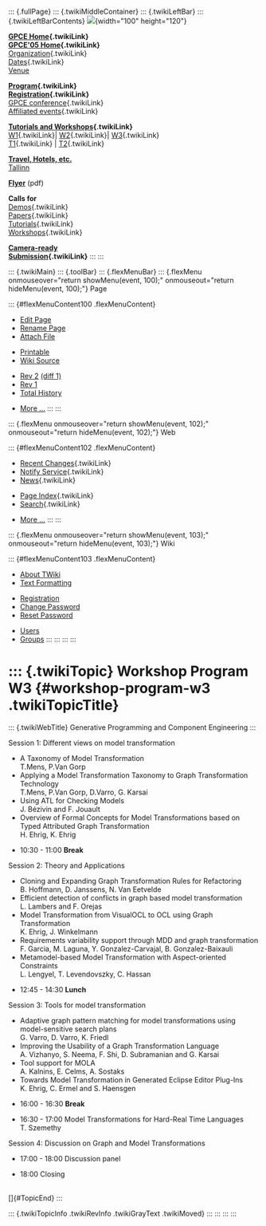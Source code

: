 ::: {.fullPage}
::: {.twikiMiddleContainer}
::: {.twikiLeftBar}
::: {.twikiLeftBarContents}
![](../pub/Gpce05/WebLeftBar/gpce-logo.jpg){width="100" height="120"}

**[GPCE Home](../Gpce/WebHome){.twikiLink}**\
**[GPCE\'05 Home](WebHome){.twikiLink}**\
[Organization](ConferenceOrganization){.twikiLink}\
[Dates](ImportantDates){.twikiLink}\
[Venue](http://www.cs.ioc.ee/tfp-icfp-gpce05/venue.html)

**[Program](ConferenceProgram){.twikiLink}**\
**[Registration](ConferenceRegistration){.twikiLink}**\
[GPCE conference](ProgramMainEvent){.twikiLink}\
[Affiliated events](ProgramsAffiliatedEvents){.twikiLink}

**[Tutorials and Workshops](GpceTutorialsAndWorkshops){.twikiLink}**\
[W1](YoungResearchers){.twikiLink}\| [W2](MetaOCaml){.twikiLink}\|
[W3](GraphModelTransformations){.twikiLink}\
[T1](TutorialT1){.twikiLink} \| [T2](TutorialT2){.twikiLink}

**[Travel, Hotels, etc.](http://www.cs.ioc.ee/tfp-icfp-gpce05/)**\
[Tallinn](http://www.brics.dk/~danvy/icfp05/Tallinn/)

**[Flyer](http://www.disi.unige.it/person/MoggiE/GPCE05.pdf)** (pdf)

**Calls for**\
[Demos](CallForDemonstrations){.twikiLink}\
[Papers](CallForPapers){.twikiLink}\
[Tutorials](CallForTutorials){.twikiLink}\
[Workshops](CallForWorkshops){.twikiLink}

**[Camera-ready\
Submission](AuthorInstructions){.twikiLink}**
:::
:::

::: {.twikiMain}
::: {.toolBar}
::: {.flexMenuBar}
::: {.flexMenu onmouseover="return showMenu(event, 100);" onmouseout="return hideMenu(event, 100);"}
Page

::: {#flexMenuContent100 .flexMenuContent}
-   [Edit
    Page](http://www.program-transformation.org/edit/Gpce05/WorkshopProgramW3?t=1536827936)
-   [Rename
    Page](http://www.program-transformation.org/rename/Gpce05/WorkshopProgramW3)
-   [Attach
    File](http://www.program-transformation.org/attach/Gpce05/WorkshopProgramW3)

<!-- -->

-   [Printable](http://www.program-transformation.org/view/Gpce05/WorkshopProgramW3?skin=print.pattern)
-   [Wiki
    Source](http://www.program-transformation.org/view/Gpce05/WorkshopProgramW3?skin=text&raw=on&contenttype=text/plain)

<!-- -->

-   [Rev
    2](http://www.program-transformation.org/view/Gpce05/WorkshopProgramW3?rev=1.2)
    [(diff 1)](http://www.program-transformation.org/rdiff/Gpce05/WorkshopProgramW3?rev1=1.2&rev2=1.1)
-   [Rev
    1](http://www.program-transformation.org/view/Gpce05/WorkshopProgramW3?rev=1.1)
-   [Total
    History](http://www.program-transformation.org/rdiff/Gpce05/WorkshopProgramW3)

<!-- -->

-   [More
    \...](http://www.program-transformation.org/oops/Gpce05/WorkshopProgramW3?template=oopsmore&param1=1.2&param2=1.2)
:::
:::

::: {.flexMenu onmouseover="return showMenu(event, 102);" onmouseout="return hideMenu(event, 102);"}
Web

::: {#flexMenuContent102 .flexMenuContent}
-   [Recent Changes](WebChanges){.twikiLink}
-   [Notify Service](WebNotify){.twikiLink}
-   [News](WebNews){.twikiLink}

<!-- -->

-   [Page Index](WebIndex){.twikiLink}
-   [Search](WebSearch){.twikiLink}

<!-- -->

-   [More
    \...](http://www.program-transformation.org/oops/Gpce05/WorkshopProgramW3?template=oopsmore&param1=1.2&param2=1.2)
:::
:::

::: {.flexMenu onmouseover="return showMenu(event, 103);" onmouseout="return hideMenu(event, 103);"}
Wiki

::: {#flexMenuContent103 .flexMenuContent}
-   [About
    TWiki](http://www.program-transformation.org/view/TWiki/WebHome)
-   [Text
    Formatting](http://www.program-transformation.org/view/TWiki/TextFormattingRules)

<!-- -->

-   [Registration](http://www.program-transformation.org/view/TWiki/TWikiRegistration)
-   [Change
    Password](http://www.program-transformation.org/view/TWiki/ChangePassword)
-   [Reset
    Password](http://www.program-transformation.org/view/TWiki/ResetPassword)

<!-- -->

-   [Users](http://www.program-transformation.org/view/Main/TWikiUsers)
-   [Groups](http://www.program-transformation.org/view/Main/TWikiGroups)
:::
:::
:::
:::

::: {.twikiTopic}
Workshop Program W3 {#workshop-program-w3 .twikiTopicTitle}
===================

::: {.twikiWebTitle}
Generative Programming and Component Engineering
:::

Session 1: Different views on model transformation

-   A Taxonomy of Model Transformation\
    T.Mens, P.Van Gorp
-   Applying a Model Transformation Taxonomy to Graph Transformation
    Technology\
    T.Mens, P.Van Gorp, D.Varro, G. Karsai
-   Using ATL for Checking Models\
    J. Bézivin and F. Jouault
-   Overview of Formal Concepts for Model Transformations based on Typed
    Attributed Graph Transformation\
    H. Ehrig, K. Ehrig

<!-- -->

-   10:30 - 11:00 **Break**

Session 2: Theory and Applications

-   Cloning and Expanding Graph Transformation Rules for Refactoring\
    B. Hoffmann, D. Janssens, N. Van Eetvelde
-   Efficient detection of conflicts in graph based model
    transformation\
    L. Lambers and F. Orejas
-   Model Transformation from VisualOCL to OCL using Graph
    Transformation\
    K. Ehrig, J. Winkelmann
-   Requirements variability support through MDD and graph
    transformation\
    F. Garcia, M. Laguna, Y. Gonzalez-Carvajal, B. Gonzalez-Baixauli
-   Metamodel-based Model Transformation with Aspect-oriented
    Constraints\
    L. Lengyel, T. Levendovszky, C. Hassan

<!-- -->

-   12:45 - 14:30 **Lunch**

Session 3: Tools for model transformation

-   Adaptive graph pattern matching for model transformations using
    model-sensitive search plans\
    G. Varro, D. Varro, K. Friedl
-   Improving the Usability of a Graph Transformation Language\
    A. Vizhanyo, S. Neema, F. Shi, D. Subramanian and G. Karsai
-   Tool support for MOLA\
    A. Kalnins, E. Celms, A. Sostaks
-   Towards Model Transformation in Generated Eclipse Editor Plug-Ins\
    K. Ehrig, C. Ermel and S. Haensgen

<!-- -->

-   16:00 - 16:30 **Break**

<!-- -->

-   16:30 - 17:00 Model Transformations for Hard-Real Time Languages\
    T. Szemethy

Session 4: Discussion on Graph and Model Transformations

-   17:00 - 18:00 Discussion panel

<!-- -->

-   18:00 Closing

\
[]{#TopicEnd}
:::

::: {.twikiTopicInfo .twikiRevInfo .twikiGrayText .twikiMoved}
:::
:::
:::
:::
